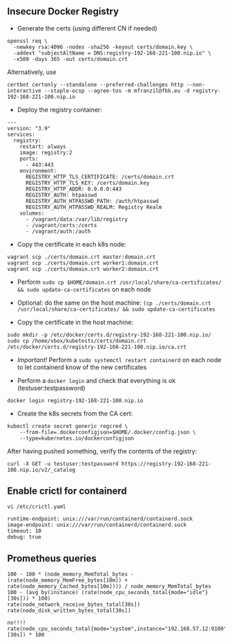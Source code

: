 # 

## Insecure Docker Registry

- Generate the certs (using different CN if needed)

```shell
openssl req \
  -newkey rsa:4096 -nodes -sha256 -keyout certs/domain.key \
  -addext "subjectAltName = DNS:registry-192-168-221-100.nip.io" \
  -x509 -days 365 -out certs/domain.crt
```

Alternatively, use
  
```shell
certbot certonly --standalone --preferred-challenges http --non-interactive --staple-ocsp --agree-tos -m mfranzil@fbk.eu -d registry-192-168-221-100.nip.io
```

- Deploy the registry container:

```shell
---
version: "3.9"
services:
  registry:
    restart: always
    image: registry:2
    ports:
      - 443:443
    environment:
      REGISTRY_HTTP_TLS_CERTIFICATE: /certs/domain.crt
      REGISTRY_HTTP_TLS_KEY: /certs/domain.key
      REGISTRY_HTTP_ADDR: 0.0.0.0:443
      REGISTRY_AUTH: htpasswd
      REGISTRY_AUTH_HTPASSWD_PATH: /auth/htpasswd
      REGISTRY_AUTH_HTPASSWD_REALM: Registry Realm
    volumes:
      - /vagrant/data:/var/lib/registry
      - /vagrant/certs:/certs
      - /vagrant/auth:/auth
```

- Copy the certificate in each k8s node:

```shell
vagrant scp ./certs/domain.crt master:domain.crt
vagrant scp ./certs/domain.crt worker1:domain.crt
vagrant scp ./certs/domain.crt worker2:domain.crt
```

- Perform `sudo cp $HOME/domain.crt /usr/local/share/ca-certificates/ && sudo update-ca-certificates` on each node

- Optional: do the same on the host machine: `(cp ./certs/domain.crt /usr/local/share/ca-certificates/ && sudo update-ca-certificates`

- Copy the certificate in the host machine:

```shell
sudo mkdir -p /etc/docker/certs.d/registry-192-168-221-100.nip.io/
sudo cp /home/vbox/kubetests/certs/domain.crt /etc/docker/certs.d/registry-192-168-221-100.nip.io/ca.crt
```

- *Important!* Perform a `sudo systemctl restart containerd` on each node to let containerd know of the new certificates

- Perform a `docker login` and check that everything is ok (testuser:testpassword)

```shell
docker login registry-192-168-221-100.nip.io
```

- Create the k8s secrets from the CA cert:

```shell
kubectl create secret generic regcred \
    --from-file=.dockerconfigjson=$HOME/.docker/config.json \
    --type=kubernetes.io/dockerconfigjson
```

After having pushed something, verify the contents of the registry:

```shell
curl -X GET -u testuser:testpassword https://registry-192-168-221-100.nip.io/v2/_catalog
```
## Enable crictl for containerd

```shell
vi /etc/crictl.yaml
```
  
```shell
runtime-endpoint: unix:///var/run/containerd/containerd.sock
image-endpoint: unix:///var/run/containerd/containerd.sock
timeout: 10
debug: true
```

## Prometheus queries

```shell
100 - 100 * (node_memory_MemTotal_bytes - (rate(node_memory_MemFree_bytes[10m]) + rate(node_memory_Cached_bytes[10m]))) / node_memory_MemTotal_bytes
100 - (avg by(instance) (rate(node_cpu_seconds_total{mode="idle"}[30s])) * 100)
rate(node_network_receive_bytes_total[30s])
rate(node_disk_written_bytes_total[30s])

no!!!! rate(node_cpu_seconds_total{mode="system",instance="192.168.57.12:9100"}[30s]) * 100
```

